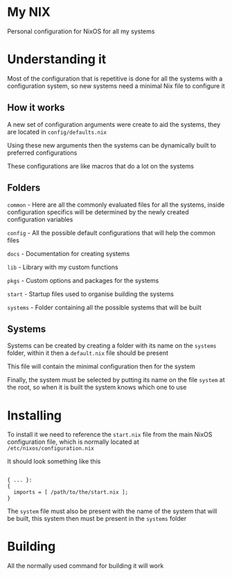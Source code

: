 # My NIX

Personal configuration for NixOS for all my systems

# Understanding it

Most of the configuration that is repetitive is done for all the systems with a configuration system, so new systems need a minimal Nix file to configure it

## How it works

A new set of configuration arguments were create to aid the systems, they are located in `config/defaults.nix`

Using these new arguments then the systems can be dynamically built to preferred configurations

These configurations are like macros that do a lot on the systems

## Folders

`common` - Here are all the commonly evaluated files for all the systems, inside configuration specifics will be determined by the newly created configuration variables

`config` - All the possible default configurations that will help the common files

`docs` - Documentation for creating systems

`lib` - Library with my custom functions

`pkgs` - Custom options and packages for the systems

`start` - Startup files used to organise building the systems

`systems` - Folder containing all the possible systems that will be built

## Systems

Systems can be created by creating a folder with its name on the `systems` folder, within it then a `default.nix` file should be present

This file will contain the minimal configuration then for the system

Finally, the system must be selected by putting its name on the file `system` at the root, so when it is built the system knows which one to use

# Installing

To install it we need to reference the `start.nix` file from the main NixOS configuration file, which is normally located at `/etc/nixos/configuration.nix`

It should look something like this

```

{ ... }:
{
  imports = [ /path/to/the/start.nix ];
}

```

The `system` file must also be present with the name of the system that will be built, this system then must be present in the `systems` folder

# Building

All the normally used command for building it will work